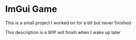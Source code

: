 # ImGui Game
This is a small project I worked on for a bit but never finished

This description is a WIP will finish when I wake up later
